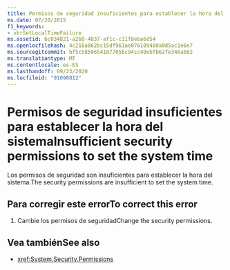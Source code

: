 ```yaml
---
title: Permisos de seguridad insuficientes para establecer la hora del sistema
ms.date: 07/20/2015
f1_keywords:
- vbrSetLocalTimeFailure
ms.assetid: 6c034821-a260-4837-af1c-c11f8eba6d54
ms.openlocfilehash: 4c216a862bc15df961ae076109480a0d5ac1e6e7
ms.sourcegitcommit: bf5c5850654187705bc94cc40ebfb62fe346ab02
ms.translationtype: MT
ms.contentlocale: es-ES
ms.lasthandoff: 09/23/2020
ms.locfileid: "91090812"
---
```

# <a name="insufficient-security-permissions-to-set-the-system-time"></a><span data-ttu-id="33b2d-102">Permisos de seguridad insuficientes para establecer la hora del sistema</span><span class="sxs-lookup"><span data-stu-id="33b2d-102">Insufficient security permissions to set the system time</span></span>

<span data-ttu-id="33b2d-103">Los permisos de seguridad son insuficientes para establecer la hora del sistema.</span><span class="sxs-lookup"><span data-stu-id="33b2d-103">The security permissions are insufficient to set the system time.</span></span>  
  
## <a name="to-correct-this-error"></a><span data-ttu-id="33b2d-104">Para corregir este error</span><span class="sxs-lookup"><span data-stu-id="33b2d-104">To correct this error</span></span>  
  
1. <span data-ttu-id="33b2d-105">Cambie los permisos de seguridad</span><span class="sxs-lookup"><span data-stu-id="33b2d-105">Change the security permissions.</span></span>  
  
## <a name="see-also"></a><span data-ttu-id="33b2d-106">Vea también</span><span class="sxs-lookup"><span data-stu-id="33b2d-106">See also</span></span>

- <xref:System.Security.Permissions>
